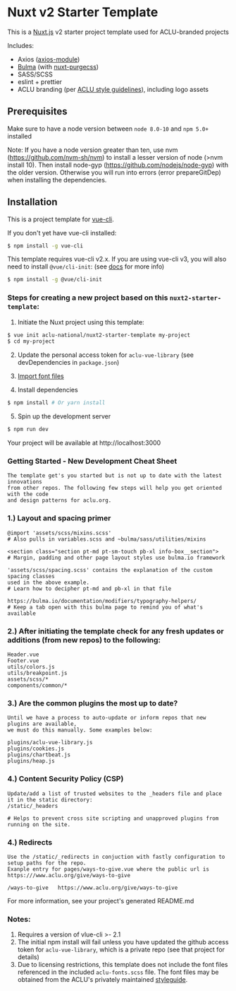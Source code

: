 # Nuxt v2 Starter Template

This is a [Nuxt.js](https://github.com/nuxt/nuxt.js) v2 starter project template used for ACLU-branded projects

Includes:

- Axios ([axios-module](https://github.com/nuxt-community/axios-module))
- [Bulma](https://github.com/jgthms/bulma) (with [nuxt-purgecss](https://github.com/Developmint/nuxt-purgecss))
- SASS/SCSS
- eslint + prettier
- ACLU branding (per [ACLU style guidelines](https://aclu-national.github.io/style/)), including logo assets

## Prerequisites

Make sure to have a node version between `node 8.0-10` and `npm 5.0+` installed

Note: If you have a node version greater than ten, use nvm (https://github.com/nvm-sh/nvm) to install a lesser version of node (>nvm install 10). Then install node-gyp (https://github.com/nodejs/node-gyp) with the older version. Otherwise you will run into errors (error prepareGitDep) when installing the dependencies.

## Installation

This is a project template for [vue-cli](https://github.com/vuejs/vue-cli).

If you don't yet have vue-cli installed:

```bash
$ npm install -g vue-cli
```

This template requires vue-cli v2.x. If you are using vue-cli v3, you will also need to install `@vue/cli-init`: (see [docs](https://cli.vuejs.org/guide/creating-a-project.html#pulling-2-x-templates-legacy) for more info)

```bash
$ npm install -g @vue/cli-init
```

### Steps for creating a new project based on this `nuxt2-starter-template`:

1. Initiate the Nuxt project using this template:

``` bash
$ vue init aclu-national/nuxt2-starter-template my-project
$ cd my-project
```

2. Update the personal access token for `aclu-vue-library` (see devDependencies in `package.json`)

3. [Import font files](https://github.com/aclu-national/style/tree/master/_reference/fonts/download)

4. Install dependencies

``` bash
$ npm install # Or yarn install
```

5. Spin up the development server

``` bash
$ npm run dev
```

Your project will be available at http://localhost:3000

### Getting Started - New Development Cheat Sheet

```
The template get's you started but is not up to date with the latest innovations
from other repos. The following few steps will help you get oriented with the code
and design patterns for aclu.org.
```
### 1.) Layout and spacing primer
```
@import 'assets/scss/mixins.scss' 
# Also pulls in variables.scss and ~bulma/sass/utilities/mixins 

<section class="section pt-md pt-sm-touch pb-xl info-box__section">
# Margin, padding and other page layout styles use bulma.io framework

'assets/scss/spacing.scss' contains the explanation of the custom spacing classes
used in the above example.
# Learn how to decipher pt-md and pb-xl in that file

https://bulma.io/documentation/modifiers/typography-helpers/
# Keep a tab open with this bulma page to remind you of what's available
```

### 2.) After initiating the template check for any fresh updates or additions (from new repos) to the following:
```
Header.vue
Footer.vue
utils/colors.js
utils/breakpoint.js
assets/scss/*
components/common/*
```

### 3.) Are the common plugins the most up to date?
```
Until we have a process to auto-update or inform repos that new plugins are available,
we must do this manually. Some examples below:

plugins/aclu-vue-library.js
plugins/cookies.js
plugins/chartbeat.js
plugins/heap.js
```

### 4.) Content Security Policy (CSP)
```
Update/add a list of trusted websites to the _headers file and place it in the static directory:
/static/_headers

# Helps to prevent cross site scripting and unapproved plugins from running on the site.
```

### 4.) Redirects
```
Use the /static/_redirects in conjuction with fastly configuration to setup paths for the repo.
Exanple entry for pages/ways-to-give.vue where the public url is 
https:///www.aclu.org/give/ways-to-give

/ways-to-give   https://www.aclu.org/give/ways-to-give
```
For more information, see your project's generated README.md

### Notes:

1. Requires a version of vlue-cli >- 2.1
2. The initial npm install will fail unless you have updated the github access token for `aclu-vue-library`, which is a private repo (see that project for details)
3. Due to licensing restrictions, this template does not include the font files referenced in the included `aclu-fonts.scss` file.  The font files may be obtained from the ACLU's privately maintained [styleguide](https://github.com/aclu-national/style).
